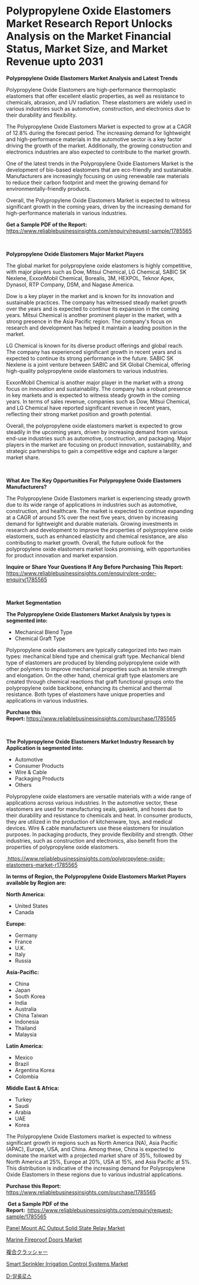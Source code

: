 <p><h1>Polypropylene Oxide Elastomers Market Research Report Unlocks Analysis on the Market Financial Status, Market Size, and Market Revenue upto 2031</h1></p><p><strong>Polypropylene Oxide Elastomers Market Analysis and Latest Trends</strong></p>
<p><p>Polypropylene Oxide Elastomers are high-performance thermoplastic elastomers that offer excellent elastic properties, as well as resistance to chemicals, abrasion, and UV radiation. These elastomers are widely used in various industries such as automotive, construction, and electronics due to their durability and flexibility.</p><p>The Polypropylene Oxide Elastomers Market is expected to grow at a CAGR of 12.8% during the forecast period. The increasing demand for lightweight and high-performance materials in the automotive sector is a key factor driving the growth of the market. Additionally, the growing construction and electronics industries are also expected to contribute to the market growth.</p><p>One of the latest trends in the Polypropylene Oxide Elastomers Market is the development of bio-based elastomers that are eco-friendly and sustainable. Manufacturers are increasingly focusing on using renewable raw materials to reduce their carbon footprint and meet the growing demand for environmentally-friendly products.</p><p>Overall, the Polypropylene Oxide Elastomers Market is expected to witness significant growth in the coming years, driven by the increasing demand for high-performance materials in various industries.</p></p>
<p><strong>Get a Sample PDF of the Report:&nbsp;</strong> <a href="https://www.reliablebusinessinsights.com/enquiry/request-sample/1785565">https://www.reliablebusinessinsights.com/enquiry/request-sample/1785565</a></p>
<p>&nbsp;</p>
<p><strong>Polypropylene Oxide Elastomers Major Market Players</strong></p>
<p><p>The global market for polypropylene oxide elastomers is highly competitive, with major players such as Dow, Mitsui Chemical, LG Chemical, SABIC SK Nexlene, ExxonMobil Chemical, Borealis, 3M, HEXPOL, Teknor Apex, Dynasol, RTP Company, DSM, and Nagase America. </p><p>Dow is a key player in the market and is known for its innovation and sustainable practices. The company has witnessed steady market growth over the years and is expected to continue its expansion in the coming years. Mitsui Chemical is another prominent player in the market, with a strong presence in the Asia Pacific region. The company's focus on research and development has helped it maintain a leading position in the market.</p><p>LG Chemical is known for its diverse product offerings and global reach. The company has experienced significant growth in recent years and is expected to continue its strong performance in the future. SABIC SK Nexlene is a joint venture between SABIC and SK Global Chemical, offering high-quality polypropylene oxide elastomers to various industries.</p><p>ExxonMobil Chemical is another major player in the market with a strong focus on innovation and sustainability. The company has a robust presence in key markets and is expected to witness steady growth in the coming years. In terms of sales revenue, companies such as Dow, Mitsui Chemical, and LG Chemical have reported significant revenue in recent years, reflecting their strong market position and growth potential.</p><p>Overall, the polypropylene oxide elastomers market is expected to grow steadily in the upcoming years, driven by increasing demand from various end-use industries such as automotive, construction, and packaging. Major players in the market are focusing on product innovation, sustainability, and strategic partnerships to gain a competitive edge and capture a larger market share.</p></p>
<p>&nbsp;</p>
<p><strong>What Are The Key Opportunities For Polypropylene Oxide Elastomers Manufacturers?</strong></p>
<p><p>The Polypropylene Oxide Elastomers market is experiencing steady growth due to its wide range of applications in industries such as automotive, construction, and healthcare. The market is expected to continue expanding at a CAGR of around 5% over the next five years, driven by increasing demand for lightweight and durable materials. Growing investments in research and development to improve the properties of polypropylene oxide elastomers, such as enhanced elasticity and chemical resistance, are also contributing to market growth. Overall, the future outlook for the polypropylene oxide elastomers market looks promising, with opportunities for product innovation and market expansion.</p></p>
<p><strong>Inquire or Share Your Questions If Any Before Purchasing This Report:</strong> <a href="https://www.reliablebusinessinsights.com/enquiry/pre-order-enquiry/1785565">https://www.reliablebusinessinsights.com/enquiry/pre-order-enquiry/1785565</a></p>
<p>&nbsp;</p>
<p><strong>Market Segmentation</strong></p>
<p><strong>The Polypropylene Oxide Elastomers Market Analysis by types is segmented into:</strong></p>
<p><ul><li>Mechanical Blend Type</li><li>Chemical Graft Type</li></ul></p>
<p><p>Polypropylene oxide elastomers are typically categorized into two main types: mechanical blend type and chemical graft type. Mechanical blend type of elastomers are produced by blending polypropylene oxide with other polymers to improve mechanical properties such as tensile strength and elongation. On the other hand, chemical graft type elastomers are created through chemical reactions that graft functional groups onto the polypropylene oxide backbone, enhancing its chemical and thermal resistance. Both types of elastomers have unique properties and applications in various industries.</p></p>
<p><strong>Purchase this Report:&nbsp;</strong><a href="https://www.reliablebusinessinsights.com/purchase/1785565">https://www.reliablebusinessinsights.com/purchase/1785565</a></p>
<p>&nbsp;</p>
<p><strong>The Polypropylene Oxide Elastomers Market Industry Research by Application is segmented into:</strong></p>
<p><ul><li>Automotive</li><li>Consumer Products</li><li>Wire & Cable</li><li>Packaging Products</li><li>Others</li></ul></p>
<p><p>Polypropylene oxide elastomers are versatile materials with a wide range of applications across various industries. In the automotive sector, these elastomers are used for manufacturing seals, gaskets, and hoses due to their durability and resistance to chemicals and heat. In consumer products, they are utilized in the production of kitchenware, toys, and medical devices. Wire & cable manufacturers use these elastomers for insulation purposes. In packaging products, they provide flexibility and strength. Other industries, such as construction and electronics, also benefit from the properties of polypropylene oxide elastomers.</p></p>
<p><a href="https://www.reliablebusinessinsights.com/polypropylene-oxide-elastomers-market-r1785565">&nbsp;https://www.reliablebusinessinsights.com/polypropylene-oxide-elastomers-market-r1785565</a></p>
<p><strong>In terms of Region, the Polypropylene Oxide Elastomers Market Players available by Region are:</strong></p>
<p>
    <p> <strong> North America: </strong>
        <ul>
            <li>United States</li>
            <li>Canada</li>
        </ul>
        </p> 
    <p> <strong> Europe: </strong>
        <ul>
            <li>Germany</li>
            <li>France</li>
            <li>U.K.</li>
            <li>Italy</li>
            <li>Russia</li>
        </ul>
        </p> 
    <p> <strong> Asia-Pacific: </strong>
        <ul>
            <li>China</li>
            <li>Japan</li>
            <li>South Korea</li>
            <li>India</li>
            <li>Australia</li>
            <li>China Taiwan</li>
            <li>Indonesia</li>
            <li>Thailand</li>
            <li>Malaysia</li>
        </ul>
        </p> 
    <p> <strong> Latin America: </strong>
        <ul>
            <li>Mexico</li>
            <li>Brazil</li>
            <li>Argentina Korea</li>
            <li>Colombia</li>
        </ul>
        </p> 
    <p> <strong> Middle East & Africa: </strong>
        <ul>
            <li>Turkey</li>
            <li>Saudi</li>
            <li>Arabia</li>
            <li>UAE</li>
            <li>Korea</li>
        </ul>
    </p>
    </p>
<p><p>The Polypropylene Oxide Elastomers market is expected to witness significant growth in regions such as North America (NA), Asia Pacific (APAC), Europe, USA, and China. Among these, China is expected to dominate the market with a projected market share of 35%, followed by North America at 25%, Europe at 20%, USA at 15%, and Asia Pacific at 5%. This distribution is indicative of the increasing demand for Polypropylene Oxide Elastomers in these regions due to various industrial applications.</p></p>
<p><strong>Purchase this Report: </strong><a href="https://www.reliablebusinessinsights.com/purchase/1785565">https://www.reliablebusinessinsights.com/purchase/1785565</a></p>
<p>&nbsp;<strong>Get a Sample PDF of the Report:&nbsp;&nbsp;</strong><a href="https://www.reliablebusinessinsights.com/enquiry/request-sample/1785565">https://www.reliablebusinessinsights.com/enquiry/request-sample/1785565</a></p>
<p><strong></strong></p>
<p><p><a href="https://issuu.com/reportprime-2/docs/panel-mount-ac-output-solid-state-relay-market-siz">Panel Mount AC Output Solid State Relay Market</a></p><p><a href="https://github.com/shotows/Market-Research-Report-List-2/blob/main/marine-fireproof-doors-market.md">Marine Fireproof Doors Market</a></p><p><a href="https://github.com/cbigkbh02719/Market-Research-Report-List-2/blob/main/9208479105053.md">複合クラッシャー</a></p><p><a href="https://github.com/Sinjinluong3e0awx2m195k76/Market-Research-Report-List-2/blob/main/smart-sprinkler-irrigation-control-systems-market.md">Smart Sprinkler Irrigation Control Systems Market</a></p><p><a href="https://medium.com/@fredajerde/d-%EC%95%8C%EB%A1%9C%EC%A4%84%EB%A1%9C%EC%8A%A4-%EC%8B%9C%EC%9E%A5-%EC%A0%90%EC%9C%A0%EC%9C%A8-%EB%B3%80%ED%99%94-%EB%B0%8F-%EC%8B%9C%EC%9E%A5-%EC%84%B1%EC%9E%A5-%ED%8A%B8%EB%A0%8C%EB%93%9C-2024-2031-0020a41176bb">D-알룰로스</a></p></p>